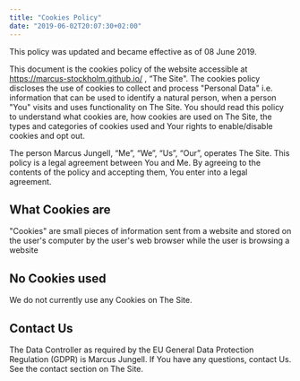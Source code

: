 ```yaml
---
title: "Cookies Policy"
date: "2019-06-02T20:07:30+02:00"
---
```

This policy was updated and became effective as of 08 June 2019.

This document is the cookies policy of the website accessible at <https://marcus-stockholm.github.io/> , “The Site". The cookies policy discloses the use of cookies to collect and process "Personal Data" i.e. information that can be used to identify a natural person, when a person "You" visits and uses functionality on The Site. You should read this policy to understand what cookies are, how cookies are used on The Site, the types and categories of cookies used and Your rights to enable/disable cookies and opt out.

The person Marcus Jungell, “Me”, “We”, “Us”, “Our”, operates The Site. This policy is a legal agreement between You and Me. By agreeing to the contents of the policy and accepting them, You enter into a legal agreement.

## What Cookies are

"Cookies" are small pieces of information sent from a website and stored on the user's computer by the user's web browser while the user is browsing a website

## No Cookies used

We do not currently use any Cookies on The Site.

## Contact Us

The Data Controller as required by the EU General Data Protection Regulation (GDPR) is Marcus Jungell. If You have any questions, contact Us. See the contact section on The Site.
